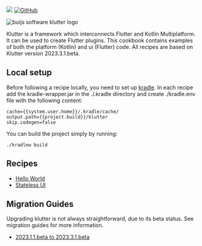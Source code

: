 [![](https://img.shields.io/badge/Buijs-Software-blue)](https://pub.dev/publishers/buijs.dev/packages)
[![GitHub](https://img.shields.io/github/license/buijs-dev/klutter-cookbook?color=black)](https://github.com/buijs-dev/klutter/blob/main/LICENSE)

<img src="https://github.com/buijs-dev/klutter/blob/develop/.github/assets/metadata/icon/klutter_logo.png?raw=true" alt="buijs software klutter logo" />

Klutter is a framework which interconnects Flutter and Kotlin Multiplatform.
It can be used to create Flutter plugins. 
This cookbook contains examples of both the platform (Kotlin) and ui (Flutter) code.
All recipes are based on Klutter version 2023.3.1.beta.

## Local setup
Before following a recipe locally, you need to set up [kradle](https://buijs.dev/kradle-1/).
In each recipe add the kradle-wrapper.jar in the ./.kradle directory and create ./kradle.env file with the following content:

```properties
cache={{system.user.home}}/.kradle/cache/
output.path={{project.build}}/klutter
skip.codegen=false
```

You can build the project simply by running:

```shell
./kradlew build
```

## Recipes
- [Hello World](hello_world)
- [Stateless UI](stateless_ui)

## Migration Guides
Upgrading klutter is not always straightforward, due to its beta status. 
See migration guides for more information.

- [2023.1.1.beta to 2023.3.1.beta](migration/2023.3.1.beta.md)